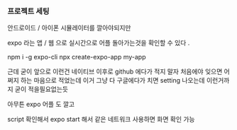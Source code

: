 ### 프로젝트 세팅

안드로이드 / 아이폰 시뮬레이터를 깔아야되지만

expo 라는 앱 / 웹 으로 실시간으로 어플 돌아가는것을 확인할 수 있다 .

npm i -g expo-cli
npx create-expo-app my-app

근데 굳이 앞으로 이런건 네이티브 이후로 github 에다가 적지 말자 처음에야 잊으면 어쩌지 하는 마음으로 적었는데 이거 그냥 다 구글에다가 치면 setting 나오는데 이런거까지 굳이 적을필요없는듯

아무튼 expo 어플 도 깔고

script 확인해서 expo start 해서 같은 네트워크 사용하면 화면 확인 가능
